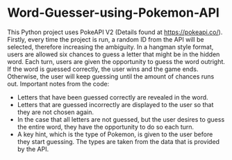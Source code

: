 # Word-Guesser-using-Pokemon-API
This Python project uses PokeAPI V2 (Details found at https://pokeapi.co/). Firstly, every time the project is run, a random ID from the API will be selected, therefore
increasing the ambiguity. In a hangman style format, users are allowed six chances to guess a letter that might be in the hidden word. Each turn, users are given the
opportunity to guess the word outright. If the word is guessed correctly, the user wins and the game ends. Otherwise, the user will keep guessing until the amount of chances runs out. 
Important notes from the code:
- Letters that have been guessed correctly are revealed in the word.
- Letters that are guessed incorrectly are displayed to the user so that they are not chosen again.
- In the case that all letters are not guessed, but the user desires to guess the entire word, they have the opportunity to do so each turn.
- A key hint, which is the type of Pokemon, is given to the user before they start guessing. The types are taken from the data that is provided by the API.
